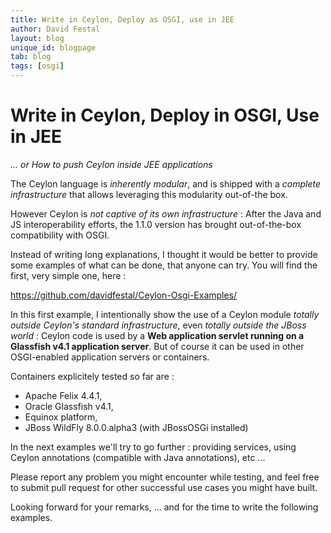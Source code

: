 ```yaml
---
title: Write in Ceylon, Deploy as OSGI, use in JEE
author: David Festal
layout: blog
unique_id: blogpage
tab: blog
tags: [osgi]
---
```

Write in Ceylon, Deploy in OSGI, Use in JEE
===========================================

_... or How to push Ceylon inside JEE applications_


The Ceylon language is _inherently modular_, and is shipped with a _complete infrastructure_ that allows leveraging this modularity out-of-the box.

However Ceylon is _not captive of its own infrastructure_ : After the Java and JS interoperability efforts, the 1.1.0 version has brought out-of-the-box compatibility with OSGI.

Instead of writing long explanations, I thought it would be better to provide some examples of what can be done, that anyone can try. You will find the first, very simple one, here :

https://github.com/davidfestal/Ceylon-Osgi-Examples/

In this first example, I intentionally show the use of a Ceylon module _totally outside Ceylon's standard infrastructure_, even _totally outside the JBoss world_ : Ceylon code is used by a **Web application servlet running on a Glassfish v4.1 application server**. But of course it can be used in other OSGI-enabled application servers or containers.


Containers explicitely tested so far are : 
- Apache Felix 4.4.1, 
- Oracle Glassfish v4.1, 
- Equinox platform, 
- JBoss WildFly 8.0.0.alpha3 (with JBossOSGi installed)


In the next examples we'll try to go further :  providing services, using Ceylon annotations (compatible with Java annotations), etc ...

Please report any problem you might encounter while testing, and feel free to submit pull request for other successful use cases  you might have built.

Looking forward for your remarks, ... and for the time to write the following examples.
